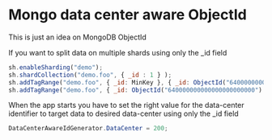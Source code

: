 # Mongo data center aware ObjectId

This is just an idea on MongoDB ObjectId

If you want to split data on multiple shards using only the _id field

```js
sh.enableSharding("demo");
sh.shardCollection("demo.foo", { _id : 1 } );
sh.addTagRange("demo.foo", { _id: MinKey }, { _id: ObjectId("640000000000000000000000") }, "DC1");
sh.addTagRange("demo.foo", { _id: ObjectId("640000000000000000000000") }, { _id: MaxKey }, "DC2");
```

When the app starts you have to set the right value for the data-center identifier to target data to desired data-center using only the _id field
```csharp
DataCenterAwareIdGenerator.DataCenter = 200;
```
